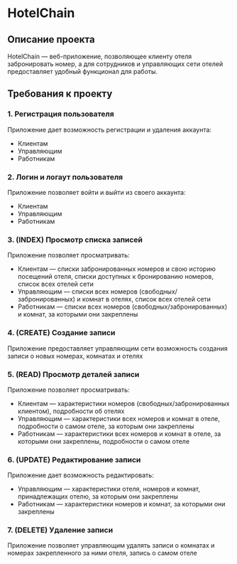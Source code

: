 # HotelChain
## Описание проекта
HotelChain — веб-приложение, позволяющее клиенту отеля забронировать номер, а для сотрудников и управляющих сети отелей предоставляет удобный функционал для работы.
## Требования к проекту
### 1. Регистрация пользователя
Приложение дает возможность регистрации и удаления аккаунта:
- Клиентам
- Управляющим
- Работникам
### 2. Логин и логаут пользователя
Приложение позволяет войти и выйти из своего аккаунта:
- Клиентам
- Управляющим
- Работникам
### 3. (INDEX) Просмотр списка записей
Приложение позволяет просматривать:
- Клиентам — списки забронированных номеров и свою историю посещений отеля, списки доступных к бронированию номеров, список всех отелей сети
- Управляющим — списки всех номеров (свободных/забронированных) и комнат в отелях, список всех отелей сети
- Работникам — списки всех номеров (свободных/забронированных) и комнат, за которыми они закреплены
### 4. (CREATE) Создание записи
Приложение предоставляет управляющим сети возможность создания записи о новых номерах, комнатах и отелях
### 5. (READ) Просмотр деталей записи
Приложение позволяет просматривать:
- Клиентам — характеристики номеров (свободных/забронированных клиентом), подробности об отелях
- Управляющим — характеристики всех номеров и комнат в отеле, подробности о самом отеле, за которым они закреплены
- Работникам — характеристики всех номеров и комнат в отеле, за которыми они закреплены, подробности о самом отеле
### 6. (UPDATE) Редактирование записи
Приложение дает возможность редактировать:
- Управляющим — характеристики отеля, номеров и комнат, принадлежащих отелю, за которым они закреплены
- Работникам — характеристики номеров и комнат, за которыми они закреплены
### 7. (DELETE) Удаление записи
Приложение позволяет управляющим удалять записи о комнатах и номерах закрепленного за ними отеля, запись о самом отеле
